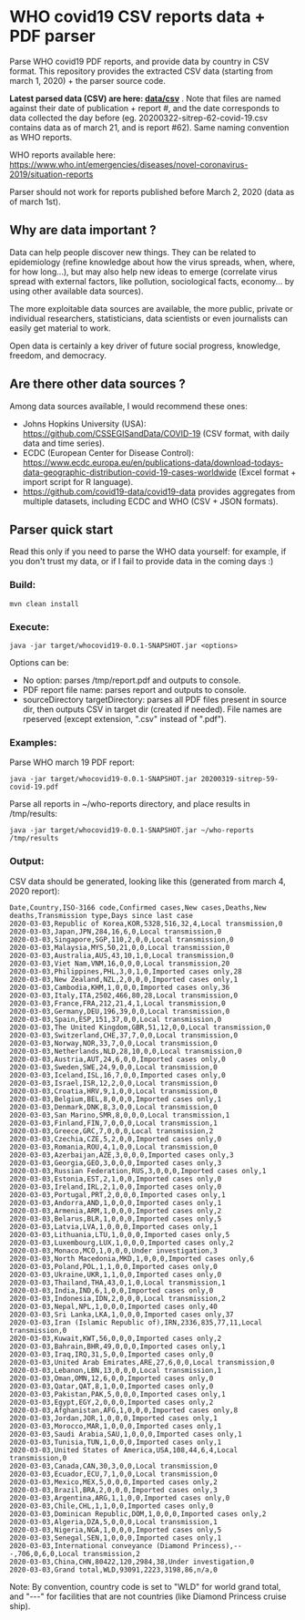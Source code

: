 # WHO covid19 CSV reports data + PDF parser

Parse WHO covid19 PDF reports, and provide data by country in CSV format.
This repository provides the extracted CSV data (starting from march 1, 2020) + the parser source code.

**Latest parsed data (CSV) are here: [data/csv](data/csv)** . Note that files are named against their date of publication + report #, and the date corresponds to data collected the day before (eg. 20200322-sitrep-62-covid-19.csv contains data as of march 21, and is report #62). Same naming convention as WHO reports.

WHO reports available here:
https://www.who.int/emergencies/diseases/novel-coronavirus-2019/situation-reports

Parser should not work for reports published before March 2, 2020 (data as of march 1st).

## Why are data important ?

Data can help people discover new things. They can be related to epidemiology (refine knowledge about how the virus spreads, when, where, for how long...), but may also help new ideas to emerge (correlate virus spread with external factors, like pollution, sociological facts, economy... by using other available data sources).

The more exploitable data sources are available, the more public, private or individual researchers, statisticians, data scientists or even journalists can easily get material to work.

Open data is certainly a key driver of future social progress, knowledge, freedom, and democracy.

## Are there other data sources ?

Among data sources available, I would recommend these ones:
- Johns Hopkins University (USA): https://github.com/CSSEGISandData/COVID-19 (CSV format, with daily data and time series).
- ECDC (European Center for Disease Control): https://www.ecdc.europa.eu/en/publications-data/download-todays-data-geographic-distribution-covid-19-cases-worldwide (Excel format + import script for R language).
- https://github.com/covid19-data/covid19-data provides aggregates from multiple datasets, including ECDC and WHO (CSV + JSON formats).

## Parser quick start

Read this only if you need to parse the WHO data yourself: for example, if you don't trust my data, or if I fail to provide data in the coming days :)

### Build:
```
mvn clean install
```

### Execute:

```
java -jar target/whocovid19-0.0.1-SNAPSHOT.jar <options>
```

Options can be:
* No option: parses /tmp/report.pdf and outputs to console.
* PDF report file name: parses report and outputs to console.
* sourceDirectory targetDirectory: parses all PDF files present in source dir, then outputs CSV in target dir (created if needed). File names are rpeserved (except extension, ".csv" instead of ".pdf").

### Examples:

Parse WHO march 19 PDF report:
```
java -jar target/whocovid19-0.0.1-SNAPSHOT.jar 20200319-sitrep-59-covid-19.pdf
```

Parse all reports in ~/who-reports directory, and place results in /tmp/results:
```
java -jar target/whocovid19-0.0.1-SNAPSHOT.jar ~/who-reports /tmp/results
```

### Output:

CSV data should be generated, looking like this (generated from march 4, 2020 report):

```
Date,Country,ISO-3166 code,Confirmed cases,New cases,Deaths,New deaths,Transmission type,Days since last case
2020-03-03,Republic of Korea,KOR,5328,516,32,4,Local transmission,0
2020-03-03,Japan,JPN,284,16,6,0,Local transmission,0
2020-03-03,Singapore,SGP,110,2,0,0,Local transmission,0
2020-03-03,Malaysia,MYS,50,21,0,0,Local transmission,0
2020-03-03,Australia,AUS,43,10,1,0,Local transmission,0
2020-03-03,Viet Nam,VNM,16,0,0,0,Local transmission,20
2020-03-03,Philippines,PHL,3,0,1,0,Imported cases only,28
2020-03-03,New Zealand,NZL,2,0,0,0,Imported cases only,1
2020-03-03,Cambodia,KHM,1,0,0,0,Imported cases only,36
2020-03-03,Italy,ITA,2502,466,80,28,Local transmission,0
2020-03-03,France,FRA,212,21,4,1,Local transmission,0
2020-03-03,Germany,DEU,196,39,0,0,Local transmission,0
2020-03-03,Spain,ESP,151,37,0,0,Local transmission,0
2020-03-03,The United Kingdom,GBR,51,12,0,0,Local transmission,0
2020-03-03,Switzerland,CHE,37,7,0,0,Local transmission,0
2020-03-03,Norway,NOR,33,7,0,0,Local transmission,0
2020-03-03,Netherlands,NLD,28,10,0,0,Local transmission,0
2020-03-03,Austria,AUT,24,6,0,0,Imported cases only,0
2020-03-03,Sweden,SWE,24,9,0,0,Local transmission,0
2020-03-03,Iceland,ISL,16,7,0,0,Imported cases only,0
2020-03-03,Israel,ISR,12,2,0,0,Local transmission,0
2020-03-03,Croatia,HRV,9,1,0,0,Local transmission,0
2020-03-03,Belgium,BEL,8,0,0,0,Imported cases only,1
2020-03-03,Denmark,DNK,8,3,0,0,Local transmission,0
2020-03-03,San Marino,SMR,8,0,0,0,Local transmission,1
2020-03-03,Finland,FIN,7,0,0,0,Local transmission,1
2020-03-03,Greece,GRC,7,0,0,0,Local transmission,2
2020-03-03,Czechia,CZE,5,2,0,0,Imported cases only,0
2020-03-03,Romania,ROU,4,1,0,0,Local transmission,0
2020-03-03,Azerbaijan,AZE,3,0,0,0,Imported cases only,3
2020-03-03,Georgia,GEO,3,0,0,0,Imported cases only,3
2020-03-03,Russian Federation,RUS,3,0,0,0,Imported cases only,1
2020-03-03,Estonia,EST,2,1,0,0,Imported cases only,0
2020-03-03,Ireland,IRL,2,1,0,0,Imported cases only,0
2020-03-03,Portugal,PRT,2,0,0,0,Imported cases only,1
2020-03-03,Andorra,AND,1,0,0,0,Imported cases only,1
2020-03-03,Armenia,ARM,1,0,0,0,Imported cases only,2
2020-03-03,Belarus,BLR,1,0,0,0,Imported cases only,5
2020-03-03,Latvia,LVA,1,0,0,0,Imported cases only,1
2020-03-03,Lithuania,LTU,1,0,0,0,Imported cases only,5
2020-03-03,Luxembourg,LUX,1,0,0,0,Imported cases only,2
2020-03-03,Monaco,MCO,1,0,0,0,Under investigation,3
2020-03-03,North Macedonia,MKD,1,0,0,0,Imported cases only,6
2020-03-03,Poland,POL,1,1,0,0,Imported cases only,0
2020-03-03,Ukraine,UKR,1,1,0,0,Imported cases only,0
2020-03-03,Thailand,THA,43,0,1,0,Local transmission,1
2020-03-03,India,IND,6,1,0,0,Imported cases only,0
2020-03-03,Indonesia,IDN,2,0,0,0,Local transmission,2
2020-03-03,Nepal,NPL,1,0,0,0,Imported cases only,40
2020-03-03,Sri Lanka,LKA,1,0,0,0,Imported cases only,37
2020-03-03,Iran (Islamic Republic of),IRN,2336,835,77,11,Local transmission,0
2020-03-03,Kuwait,KWT,56,0,0,0,Imported cases only,2
2020-03-03,Bahrain,BHR,49,0,0,0,Imported cases only,1
2020-03-03,Iraq,IRQ,31,5,0,0,Imported cases only,0
2020-03-03,United Arab Emirates,ARE,27,6,0,0,Local transmission,0
2020-03-03,Lebanon,LBN,13,0,0,0,Local transmission,1
2020-03-03,Oman,OMN,12,6,0,0,Imported cases only,0
2020-03-03,Qatar,QAT,8,1,0,0,Imported cases only,0
2020-03-03,Pakistan,PAK,5,0,0,0,Imported cases only,1
2020-03-03,Egypt,EGY,2,0,0,0,Imported cases only,2
2020-03-03,Afghanistan,AFG,1,0,0,0,Imported cases only,8
2020-03-03,Jordan,JOR,1,0,0,0,Imported cases only,1
2020-03-03,Morocco,MAR,1,0,0,0,Imported cases only,1
2020-03-03,Saudi Arabia,SAU,1,0,0,0,Imported cases only,1
2020-03-03,Tunisia,TUN,1,0,0,0,Imported cases only,1
2020-03-03,United States of America,USA,108,44,6,4,Local transmission,0
2020-03-03,Canada,CAN,30,3,0,0,Local transmission,0
2020-03-03,Ecuador,ECU,7,1,0,0,Local transmission,0
2020-03-03,Mexico,MEX,5,0,0,0,Imported cases only,2
2020-03-03,Brazil,BRA,2,0,0,0,Imported cases only,3
2020-03-03,Argentina,ARG,1,1,0,0,Imported cases only,0
2020-03-03,Chile,CHL,1,1,0,0,Imported cases only,0
2020-03-03,Dominican Republic,DOM,1,0,0,0,Imported cases only,2
2020-03-03,Algeria,DZA,5,0,0,0,Local transmission,1
2020-03-03,Nigeria,NGA,1,0,0,0,Imported cases only,5
2020-03-03,Senegal,SEN,1,0,0,0,Imported cases only,1
2020-03-03,International conveyance (Diamond Princess),---,706,0,6,0,Local transmission,2
2020-03-03,China,CHN,80422,120,2984,38,Under investigation,0
2020-03-03,Grand total,WLD,93091,2223,3198,86,n/a,0
```

Note: By convention, country code is set to "WLD" for world grand total, and "---" for facilities that are not countries (like Diamond Princess cruise ship).
